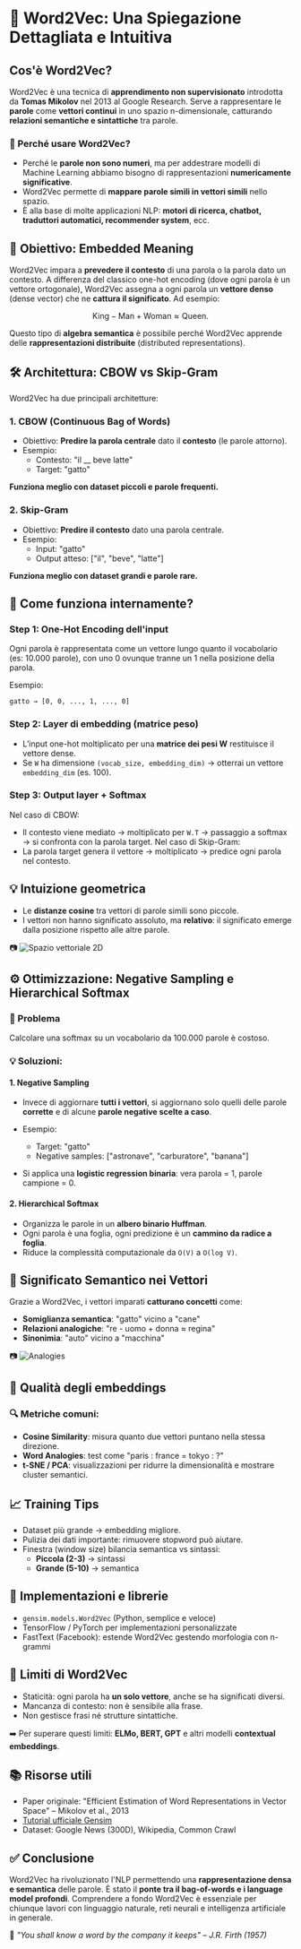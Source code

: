 # 🧠 Word2Vec: Una Spiegazione Dettagliata e Intuitiva

## Cos'è Word2Vec?

Word2Vec è una tecnica di **apprendimento non supervisionato** introdotta da **Tomas Mikolov** nel 2013 al Google Research. Serve a rappresentare le **parole** come **vettori continui** in uno spazio n-dimensionale, catturando **relazioni semantiche e sintattiche** tra parole.

### 🧩 Perché usare Word2Vec?

- Perché le **parole non sono numeri**, ma per addestrare modelli di Machine Learning abbiamo bisogno di rappresentazioni **numericamente significative**.
- Word2Vec permette di **mappare parole simili in vettori simili** nello spazio.
- È alla base di molte applicazioni NLP: **motori di ricerca, chatbot, traduttori automatici, recommender system**, ecc.

## 📌 Obiettivo: Embedded Meaning

Word2Vec impara a **prevedere il contesto** di una parola o la parola dato un contesto. A differenza del classico one-hot encoding (dove ogni parola è un vettore ortogonale), Word2Vec assegna a ogni parola un **vettore denso** (dense vector) che ne **cattura il significato**. Ad esempio:

$$
\text{King} - \text{Man} + \text{Woman} \approx \text{Queen}.
$$

Questo tipo di **algebra semantica** è possibile perché Word2Vec apprende delle **rappresentazioni distribuite** (distributed representations).

## 🛠️ Architettura: CBOW vs Skip-Gram

Word2Vec ha due principali architetture:

### 1. CBOW (Continuous Bag of Words)

- Obiettivo: **Predire la parola centrale** dato il **contesto** (le parole attorno).
- Esempio:
  - Contesto: "il __ beve latte"
  - Target: "gatto"

**Funziona meglio con dataset piccoli e parole frequenti.**

### 2. Skip-Gram

- Obiettivo: **Predire il contesto** dato una parola centrale.
- Esempio:
  - Input: "gatto"
  - Output atteso: ["il", "beve", "latte"]

**Funziona meglio con dataset grandi e parole rare.**

## 📐 Come funziona internamente?

### Step 1: One-Hot Encoding dell'input

Ogni parola è rappresentata come un vettore lungo quanto il vocabolario (es: 10.000 parole), con uno 0 ovunque tranne un 1 nella posizione della parola.

Esempio:
```
gatto → [0, 0, ..., 1, ..., 0]
```

### Step 2: Layer di embedding (matrice peso)

- L’input one-hot moltiplicato per una **matrice dei pesi W** restituisce il vettore dense.
- Se `W` ha dimensione `(vocab_size, embedding_dim)` → otterrai un vettore `embedding_dim` (es. 100).

### Step 3: Output layer + Softmax

Nel caso di CBOW:
- Il contesto viene mediato → moltiplicato per `W.T` → passaggio a softmax → si confronta con la parola target.
Nel caso di Skip-Gram:
- La parola target genera il vettore → moltiplicato → predice ogni parola nel contesto.

## 💡 Intuizione geometrica

- Le **distanze cosine** tra vettori di parole simili sono piccole.
- I vettori non hanno significato assoluto, ma **relativo**: il significato emerge dalla posizione rispetto alle altre parole.

📷 ![Spazio vettoriale 2D](/img/word2vec_projection.png)

## ⚙️ Ottimizzazione: Negative Sampling e Hierarchical Softmax

### 🧮 Problema

Calcolare una softmax su un vocabolario da 100.000 parole è costoso.

### 💡 Soluzioni:

#### 1. Negative Sampling

- Invece di aggiornare **tutti i vettori**, si aggiornano solo quelli delle parole **corrette** e di alcune **parole negative scelte a caso**.

- Esempio:
  - Target: "gatto"
  - Negative samples: ["astronave", "carburatore", "banana"]

- Si applica una **logistic regression binaria**: vera parola = 1, parole campione = 0.

#### 2. Hierarchical Softmax

- Organizza le parole in un **albero binario Huffman**.
- Ogni parola è una foglia, ogni predizione è un **cammino da radice a foglia**.
- Riduce la complessità computazionale da `O(V)` a `O(log V)`.

## 🧠 Significato Semantico nei Vettori

Grazie a Word2Vec, i vettori imparati **catturano concetti** come:

- **Somiglianza semantica**: "gatto" vicino a "cane"
- **Relazioni analogiche**: "re - uomo + donna ≈ regina"
- **Sinonimia**: "auto" vicino a "macchina"

📷 ![Analogies](/img/word2vec_analogies.png)

## 🧪 Qualità degli embeddings

### 🔍 Metriche comuni:

- **Cosine Similarity**: misura quanto due vettori puntano nella stessa direzione.
- **Word Analogies**: test come "paris : france = tokyo : ?"
- **t-SNE / PCA**: visualizzazioni per ridurre la dimensionalità e mostrare cluster semantici.

## 📈 Training Tips

- Dataset più grande → embedding migliore.
- Pulizia dei dati importante: rimuovere stopword può aiutare.
- Finestra (window size) bilancia semantica vs sintassi:
  - **Piccola (2-3)** → sintassi
  - **Grande (5-10)** → semantica

## 🧰 Implementazioni e librerie

- `gensim.models.Word2Vec` (Python, semplice e veloce)
- TensorFlow / PyTorch per implementazioni personalizzate
- FastText (Facebook): estende Word2Vec gestendo morfologia con n-grammi

## 🧭 Limiti di Word2Vec

- Staticità: ogni parola ha **un solo vettore**, anche se ha significati diversi.
- Mancanza di contesto: non è sensibile alla frase.
- Non gestisce frasi né strutture sintattiche.

➡️ Per superare questi limiti: **ELMo, BERT, GPT** e altri modelli **contextual embeddings**.

## 📚 Risorse utili

- Paper originale: "Efficient Estimation of Word Representations in Vector Space" – Mikolov et al., 2013
- [Tutorial ufficiale Gensim](https://radimrehurek.com/gensim/)
- Dataset: Google News (300D), Wikipedia, Common Crawl

## ✅ Conclusione

Word2Vec ha rivoluzionato l'NLP permettendo una **rappresentazione densa e semantica** delle parole. È stato il **ponte tra il bag-of-words e i language model profondi**. Comprendere a fondo Word2Vec è essenziale per chiunque lavori con linguaggio naturale, reti neurali e intelligenza artificiale in generale.

📎 *"You shall know a word by the company it keeps" – J.R. Firth (1957)*
